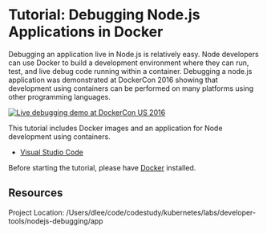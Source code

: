 # Tutorial: Debugging Node.js Applications in Docker

Debugging an application live in Node.js is relatively easy. Node developers can use Docker to build a development environment where they can run, test, and live debug code running within a container. Debugging a node.js application was demonstrated at DockerCon 2016 showing that development using containers can be performed on many platforms using other programming languages.

[![Live debugging demo at DockerCon US 2016](https://img.youtube.com/vi/vE1iDPx6-Ok/0.jpg)](https://youtu.be/vE1iDPx6-Ok?list=PLkA60AVN3hh9gnrYwNO6zTb9U3i1Y9FMY&t=2088)

This tutorial includes Docker images and an application for Node development using containers.

* [Visual Studio Code](VSCode-README.md)

Before starting the tutorial, please have [Docker](https://www.docker.com/products/overview) installed.

## Resources
Project Location: /Users/dlee/code/codestudy/kubernetes/labs/developer-tools/nodejs-debugging/app
